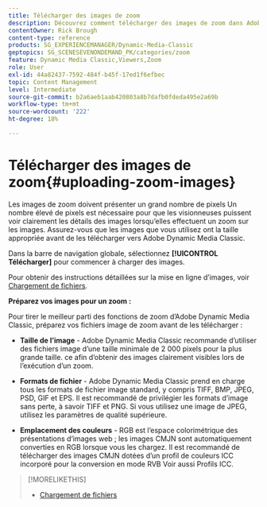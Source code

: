 ```yaml
---
title: Télécharger des images de zoom
description: Découvrez comment télécharger des images de zoom dans Adobe Dynamic Media Classic.
contentOwner: Rick Brough
content-type: reference
products: SG_EXPERIENCEMANAGER/Dynamic-Media-Classic
geptopics: SG_SCENESEVENONDEMAND_PK/categories/zoom
feature: Dynamic Media Classic,Viewers,Zoom
role: User
exl-id: 44a82437-7592-484f-b45f-17ed1f6efbec
topic: Content Management
level: Intermediate
source-git-commit: b2a6aeb1aab420803a8b7dafb0fdeda495e2a69b
workflow-type: tm+mt
source-wordcount: '222'
ht-degree: 18%

---
```


# Télécharger des images de zoom{#uploading-zoom-images}

Les images de zoom doivent présenter un grand nombre de pixels Un nombre élevé de pixels est nécessaire pour que les visionneuses puissent voir clairement les détails des images lorsqu’elles effectuent un zoom sur les images. Assurez-vous que les images que vous utilisez ont la taille appropriée avant de les télécharger vers Adobe Dynamic Media Classic.

Dans la barre de navigation globale, sélectionnez **[!UICONTROL Télécharger]** pour commencer à charger des images.

Pour obtenir des instructions détaillées sur la mise en ligne d’images, voir [Chargement de fichiers](uploading-files.md#uploading_files).

**Préparez vos images pour un zoom :**

Pour tirer le meilleur parti des fonctions de zoom d’Adobe Dynamic Media Classic, préparez vos fichiers image de zoom avant de les télécharger :

* **Taille de l’image** - Adobe Dynamic Media Classic recommande d’utiliser des fichiers image d’une taille minimale de 2 000 pixels pour la plus grande taille. ce afin d’obtenir des images clairement visibles lors de l’exécution d’un zoom.

* **Formats de fichier** - Adobe Dynamic Media Classic prend en charge tous les formats de fichier image standard, y compris TIFF, BMP, JPEG, PSD, GIF et EPS. Il est recommandé de privilégier les formats d’image sans perte, à savoir TIFF et PNG. Si vous utilisez une image de JPEG, utilisez les paramètres de qualité supérieure.

* **Emplacement des couleurs** - RGB est l’espace colorimétrique des présentations d’images web ; les images CMJN sont automatiquement converties en RGB lorsque vous les chargez. Il est recommandé de télécharger des images CMJN dotées d’un profil de couleurs ICC incorporé pour la conversion en mode RVB Voir aussi Profils ICC.

>[!MORELIKETHIS]
>
>* [Chargement de fichiers](uploading-files.md#uploading_files)
